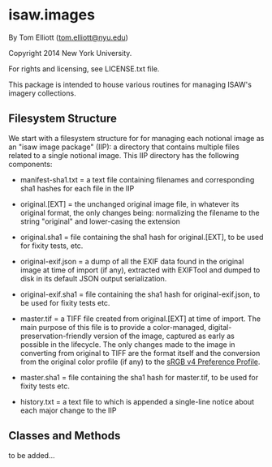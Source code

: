 isaw.images
===========

By Tom Elliott (tom.elliott@nyu.edu)

Copyright 2014 New York University.

For rights and licensing, see LICENSE.txt file.

This package is intended to house various routines for managing ISAW's imagery collections. 

Filesystem Structure
---------------------

We start with a filesystem structure for for managing each notional image as an "isaw image package" (IIP): a directory that contains multiple files related to a single notional image. This IIP directory has the following components:

 * manifest-sha1.txt = a text file containing filenames and corresponding sha1 hashes for each file in the IIP

 * original.[EXT] = the unchanged original image file, in whatever its original format, the only changes being: normalizing the filename to the string "original" and lower-casing the extension

 * original.sha1 = file containing the sha1 hash for original.[EXT], to be used for fixity tests, etc.

 * original-exif.json = a dump of all the EXIF data found in the original image at time of import (if any), extracted with EXIFTool and dumped to disk in its default JSON output serialization.

 * original-exif.sha1 = file containing the sha1 hash for original-exif.json, to be used for fixity tests etc.

 * master.tif = a TIFF file created from original.[EXT] at time of import. The main purpose of this file is to provide a color-managed, digital-preservation-friendly version of the image, captured as early as possible in the lifecycle. The only changes made to the image in converting from original to TIFF are the format itself and the conversion from the original color profile (if any) to the [sRGB v4 Preference Profile](http://www.color.org/srgbprofiles.xalter#v4pref).

 * master.sha1 = file containing the sha1 hash for master.tif, to be used for fixity tests etc.

 * history.txt = a text file to which is appended a single-line notice about each major change to the IIP

Classes and Methods
--------------------

to be added...



